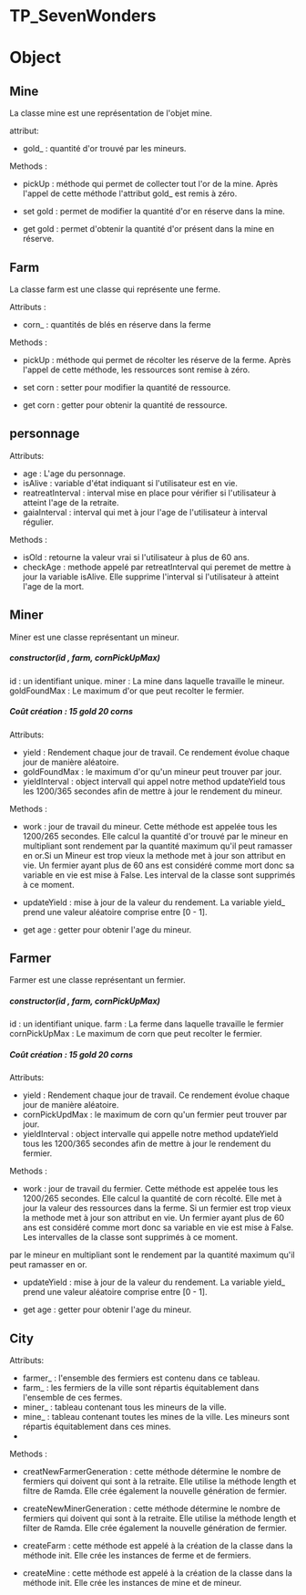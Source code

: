 # TP_SevenWonders



# Object 

## Mine

La classe mine est une représentation de l'objet mine. 

attribut: 

- gold_ : quantité d'or trouvé par les mineurs.

Methods : 

- pickUp : méthode qui permet de collecter tout l'or de la mine. Après l'appel de cette méthode l'attribut gold_ est remis à zéro.

- set gold : permet de modifier la quantité d'or en réserve dans la mine.
- get gold : permet d'obtenir la quantité d'or présent dans la mine en réserve. 

## Farm 

La classe farm est une classe qui représente une ferme. 

Attributs : 

- corn_ : quantités de blés en réserve dans la ferme

Methods : 

- pickUp : méthode qui permet de récolter les réserve de la ferme. Après l'appel de cette méthode, les ressources sont remise à zéro. 

- set corn : setter pour modifier la quantité de ressource.
- get corn : getter pour obtenir la quantité de ressource. 


## personnage 

Attributs: 

- age : L'age du personnage.
- isAlive : variable d'état indiquant si l'utilisateur est en vie. 
- reatreatInterval : interval mise en place pour vérifier si l'utilisateur à atteint l'age de la retraite. 
- gaiaInterval : interval qui met à jour l'age de l'utilisateur à interval régulier. 

Methods : 

- isOld : retourne la valeur vrai si l'utilisateur à plus de 60 ans.
- checkAge : methode appelé par retreatInterval qui peremet de mettre à jour la variable isAlive. Elle supprime l'interval si l'utilisateur à atteint l'age de la mort. 


## Miner 

Miner est une classe représentant un mineur.

##### constructor(id , farm, cornPickUpMax)

id : un identifiant unique.
miner : La mine dans laquelle travaille le mineur. 
goldFoundMax : Le maximum d'or que peut recolter le fermier. 

##### Coût création : 15 gold 20 corns 

Attributs:

- yield : Rendement chaque jour de travail. Ce rendement évolue chaque jour de manière aléatoire.
- goldFoundMax : le maximum d'or qu'un mineur peut trouver par jour.
- yieldInterval :  object intervall qui appel notre method updateYield tous les 1200/365 secondes afin de mettre à jour le rendement du mineur. 

Methods : 

- work : jour de travail du mineur. Cette méthode est appelée tous les 1200/265 secondes. Elle calcul la quantité d'or trouvé 
par le mineur en multipliant sont rendement par la quantité maximum qu'il peut ramasser en or.Si un Mineur est trop vieux la methode met à jour son attribut en vie. Un fermier ayant plus de 60 ans est considéré comme mort donc sa variable en vie est mise à False. Les interval de la classe sont supprimés à ce moment.  

- updateYield : mise à jour de la valeur du rendement. La variable yield_ prend une valeur aléatoire comprise entre [0 - 1].

- get age : getter pour obtenir l'age du mineur. 

## Farmer 
Farmer est une classe représentant un fermier. 


##### constructor(id , farm, cornPickUpMax)

id : un identifiant unique.
farm : La ferme dans laquelle travaille le fermier 
cornPickUpMax : Le maximum de corn que peut recolter le fermier. 

##### Coût création : 15 gold 20 corns 

Attributs:

- yield : Rendement chaque jour de travail. Ce rendement évolue chaque jour de manière aléatoire.
- cornPickUpdMax : le maximum de corn qu'un fermier peut trouver par jour.
- yieldInterval : object intervalle qui appelle notre method updateYield tous les 1200/365 secondes afin de mettre à jour le rendement du fermier. 

Methods : 

- work : jour de travail du fermier. Cette méthode est appelée tous les 1200/265 secondes. Elle calcul la quantité de corn récolté. Elle met à jour la valeur des ressources dans la ferme. Si un fermier est trop vieux la methode met à jour son attribut en vie. Un fermier ayant plus de 60 ans est considéré comme mort donc sa variable en vie est mise à False. Les intervalles de la classe sont supprimés à ce moment. 

par le mineur en multipliant sont le rendement par la quantité maximum qu'il peut ramasser en or.

- updateYield : mise à jour de la valeur du rendement. La variable yield_ prend une valeur aléatoire comprise entre [0 - 1].

- get age : getter pour obtenir l'age du mineur. 

## City


 Attributs:

- farmer_ : l'ensemble des fermiers est contenu dans ce tableau.
- farm_ : les fermiers de la ville sont répartis équitablement dans l'ensemble de ces fermes.
- miner_ : tableau contenant tous les mineurs de la ville. 
- mine_ : tableau contenant toutes les mines de la ville. Les mineurs sont répartis équitablement dans ces mines.
- 


Methods : 

- creatNewFarmerGeneration : cette méthode détermine le nombre de fermiers qui doivent qui sont à la retraite. Elle utilise la méthode length et filtre de Ramda. Elle crée également la nouvelle génération de fermier.

- createNewMinerGeneration : cette méthode détermine le nombre de fermiers qui doivent qui sont à la retraite. Elle utilise la méthode length et filter de Ramda. Elle crée également la nouvelle génération de fermier.
- createFarm : cette méthode est appelé à la création de la classe dans la méthode init. Elle crée les instances de ferme et de fermiers. 
- createMine : cette méthode est appelé à la création de la classe dans la méthode init. Elle crée les instances de mine et de mineur.  
  
  
